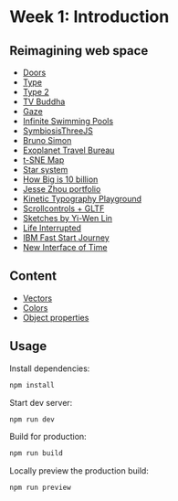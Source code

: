 # Week 1: Introduction

## Reimagining web space

- [Doors](https://doors.joohyunpark.dev/)
- [Type](https://type.joohyunpark.dev/)
- [Type 2](https://type2.joohyunpark.dev/)
- [TV Buddha](https://tv-buddha.joohyunpark.dev/)
- [Gaze](https://gaze.joohyunpark.dev/)
- [Infinite Swimming Pools](https://zer02z2.github.io/Swimming-Pools-in-the-Hill/)
- [SymbiosisThreeJS](https://dannoblem.github.io/SymbiosisThreeJS/)
- [Bruno Simon](https://bruno-simon.com/)
- [Exoplanet Travel Bureau](https://exoplanets.nasa.gov/alien-worlds/exoplanet-travel-bureau/)
- [t-SNE Map](https://experiments.withgoogle.com/t-sne-map)
- [Star system](https://codepen.io/seanseansean/pen/vEjOvy)
- [How Big is 10 billion](https://yanlinma.co/10-billion-dollar/)
- [Jesse Zhou portfolio](https://jesse-zhou.com/)
- [Kinetic Typography Playground](https://kinetic-typography-playground.netlify.app/)
- [Scrollcontrols + GLTF](https://codesandbox.io/s/4jr4p)
- [Sketches by Yi-Wen Lin](https://yiwenl.github.io/Sketches/)
- [Life Interrupted](https://life-interrupted.joohyunpark.dev/#/digitalexperience/room/1)
- [IBM Fast Start Journey](https://www.ibm.com/watson/supply-chain/resources/fast-start-journey/)
- [New Interface of Time](https://new-interface-of-time.joohyunpark.dev/)

## Content

- [Vectors](https://threejs.org/docs/index.html#api/en/math/Vector3)
- [Colors](https://threejs.org/docs/index.html#api/en/math/Color)
- [Object properties](https://threejs.org/docs/#api/en/core/Object3D)

## Usage

Install dependencies:

```sh
npm install
```

Start dev server:

```sh
npm run dev
```

Build for production:

```sh
npm run build
```

Locally preview the production build:

```sh
npm run preview
```
